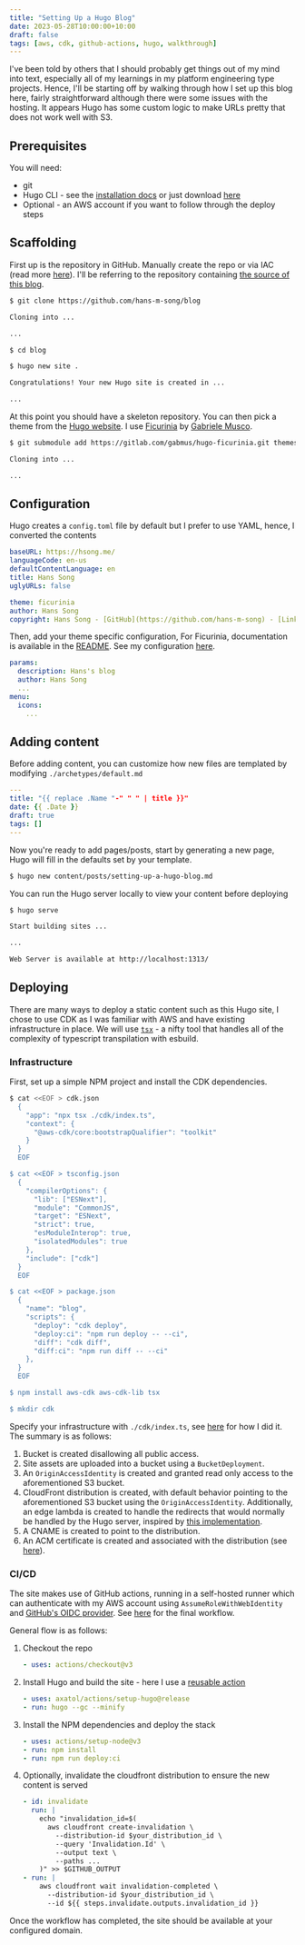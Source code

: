 ```yaml
---
title: "Setting Up a Hugo Blog"
date: 2023-05-28T10:00:00+10:00
draft: false
tags: [aws, cdk, github-actions, hugo, walkthrough]
---
```


I've been told by others that I should probably get things out of my mind into text, especially all of my learnings in my platform engineering type projects. Hence, I'll be starting off by walking through how I set up this blog here, fairly straightforward although there were some issues with the hosting. It appears Hugo has some custom logic to make URLs pretty that does not work well with S3.

## Prerequisites

You will need:

- git
- Hugo CLI - see the [installation docs](https://gohugo.io/installation/) or just download [here](https://github.com/gohugoio/hugo/releases)
- Optional - an AWS account if you want to follow through the deploy steps

## Scaffolding

First up is the repository in GitHub. Manually create the repo or via IAC (read more [here](/posts/multi-environment-iac/)). I'll be referring to the repository containing [the source of this blog](https://github.com/hans-m-song/blog).

```bash
$ git clone https://github.com/hans-m-song/blog

Cloning into ...

...

$ cd blog

$ hugo new site .

Congratulations! Your new Hugo site is created in ...

...
```

At this point you should have a skeleton repository. You can then pick a theme from the [Hugo website](https://themes.gohugo.io/). I use [Ficurinia](https://gitlab.com/gabmus/hugo-ficurinia) by [Gabriele Musco](https://gabmus.org/).

```bash
$ git submodule add https://gitlab.com/gabmus/hugo-ficurinia.git themes/ficurinia

Cloning into ...

...
```

## Configuration

Hugo creates a `config.toml` file by default but I prefer to use YAML, hence, I converted the contents

```yaml
baseURL: https://hsong.me/
languageCode: en-us
defaultContentLanguage: en
title: Hans Song
uglyURLs: false

theme: ficurinia
author: Hans Song
copyright: Hans Song - [GitHub](https://github.com/hans-m-song) - [LinkedIn](https://www.linkedin.com/in/hans-song/)
```

Then, add your theme specific configuration, For Ficurinia, documentation is available in the [README](https://gitlab.com/gabmus/hugo-ficurinia#configuration). See my configuration [here](https://github.com/hans-m-song/blog/blob/master/config.yaml).

```yaml
params:
  description: Hans's blog
  author: Hans Song
  ...
menu:
  icons:
    ...
```

## Adding content

Before adding content, you can customize how new files are templated by modifying `./archetypes/default.md`

```yaml
---
title: "{{ replace .Name "-" " " | title }}"
date: {{ .Date }}
draft: true
tags: []
---
```

Now you're ready to add pages/posts, start by generating a new page, Hugo will fill in the defaults set by your template.

```bash
$ hugo new content/posts/setting-up-a-hugo-blog.md
```

You can run the Hugo server locally to view your content before deploying

```bash
$ hugo serve

Start building sites ...

...

Web Server is available at http://localhost:1313/
```

## Deploying

There are many ways to deploy a static content such as this Hugo site, I chose to use CDK as I was familiar with AWS and have existing infrastructure in place. We will use [`tsx`](https://github.com/esbuild-kit/tsx) - a nifty tool that handles all of the complexity of typescript transpilation with esbuild.

### Infrastructure

First, set up a simple NPM project and install the CDK dependencies.

```bash
$ cat <<EOF > cdk.json
  {
    "app": "npx tsx ./cdk/index.ts",
    "context": {
      "@aws-cdk/core:bootstrapQualifier": "toolkit"
    }
  }
  EOF

$ cat <<EOF > tsconfig.json
  {
    "compilerOptions": {
      "lib": ["ESNext"],
      "module": "CommonJS",
      "target": "ESNext",
      "strict": true,
      "esModuleInterop": true,
      "isolatedModules": true
    },
    "include": ["cdk"]
  }
  EOF

$ cat <<EOF > package.json
  {
    "name": "blog",
    "scripts": {
      "deploy": "cdk deploy",
      "deploy:ci": "npm run deploy -- --ci",
      "diff": "cdk diff",
      "diff:ci": "npm run diff -- --ci"
    },
  }
  EOF

$ npm install aws-cdk aws-cdk-lib tsx

$ mkdir cdk
```

Specify your infrastructure with `./cdk/index.ts`, see [here](https://github.com/hans-m-song/blog/blob/master/cdk/index.ts) for how I did it. The summary is as follows:

1. Bucket is created disallowing all public access.
1. Site assets are uploaded into a bucket using a `BucketDeployment`.
1. An `OriginAccessIdentity` is created and granted read only access to the aforementioned S3 bucket.
1. CloudFront distribution is created, with default behavior pointing to the aforementioned S3 bucket using the `OriginAccessIdentity`. Additionally, an edge lambda is created to handle the redirects that would normally be handled by the Hugo server, inspired by [this implementation](https://github.com/keaeriksson/hugo-s3-cloudfront/blob/master/template.yaml).
1. A CNAME is created to point to the distribution.
1. An ACM certificate is created and associated with the distribution (see [here](https://github.com/hans-m-song/iac/blob/cdde62a9a48dd78e0878253162f5ea1471905922/aws/stacks/index.ts#L22-L25)).

### CI/CD

The site makes use of GitHub actions, running in a self-hosted runner which can authenticate with my AWS account using `AssumeRoleWithWebIdentity` and [GitHub's OIDC provider](https://docs.github.com/en/actions/deployment/security-hardening-your-deployments/configuring-openid-connect-in-amazon-web-services). See [here](https://github.com/hans-m-song/blog/blob/master/.github/workflows/deploy.yaml) for the final workflow.

General flow is as follows:

1. Checkout the repo

   ```yaml
   - uses: actions/checkout@v3
   ```

1. Install Hugo and build the site - here I use a [reusable action](https://github.com/axatol/actions/blob/master/setup-hugo)

   ```yaml
   - uses: axatol/actions/setup-hugo@release
   - run: hugo --gc --minify
   ```

1. Install the NPM dependencies and deploy the stack

   ```yaml
   - uses: actions/setup-node@v3
   - run: npm install
   - run: npm run deploy:ci
   ```

1. Optionally, invalidate the cloudfront distribution to ensure the new content is served

   ```yaml
   - id: invalidate
     run: |
       echo "invalidation_id=$(
         aws cloudfront create-invalidation \
           --distribution-id $your_distribution_id \
           --query 'Invalidation.Id' \
           --output text \
           --paths ...
       )" >> $GITHUB_OUTPUT
   - run: |
       aws cloudfront wait invalidation-completed \
         --distribution-id $your_distribution_id \
         --id ${{ steps.invalidate.outputs.invalidation_id }}
   ```

Once the workflow has completed, the site should be available at your configured domain.
